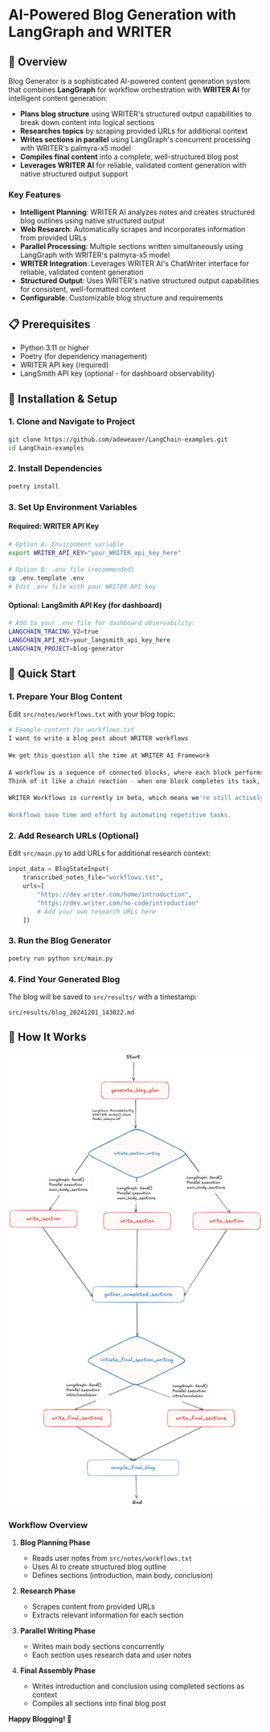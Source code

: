 # AI-Powered Blog Generation with LangGraph and WRITER

## 🚀 Overview

Blog Generator is a sophisticated AI-powered content generation system that combines **LangGraph** for workflow orchestration with **WRITER AI** for intelligent content generation:

- **Plans blog structure** using WRITER's structured output capabilities to break down content into logical sections
- **Researches topics** by scraping provided URLs for additional context
- **Writes sections in parallel** using LangGraph's concurrent processing with WRITER's palmyra-x5 model
- **Compiles final content** into a complete, well-structured blog post
- **Leverages WRITER AI** for reliable, validated content generation with native structured output support

### Key Features

- **Intelligent Planning**: WRITER AI analyzes notes and creates structured blog outlines using native structured output
- **Web Research**: Automatically scrapes and incorporates information from provided URLs
- **Parallel Processing**: Multiple sections written simultaneously using LangGraph with WRITER's palmyra-x5 model
- **WRITER Integration**: Leverages WRITER AI's ChatWriter interface for reliable, validated content generation
- **Structured Output**: Uses WRITER's native structured output capabilities for consistent, well-formatted content
- **Configurable**: Customizable blog structure and requirements

## 📋 Prerequisites

- Python 3.11 or higher
- Poetry (for dependency management)
- WRITER API key (required)
- LangSmith API key (optional - for dashboard observability)

## 🔧 Installation & Setup

### 1. Clone and Navigate to Project
```bash
git clone https://github.com/adeweaver/LangChain-examples.git
cd LangChain-examples
```

### 2. Install Dependencies
```bash
poetry install
```

### 3. Set Up Environment Variables

#### Required: WRITER API Key
```bash
# Option A: Environment variable
export WRITER_API_KEY="your_WRITER_api_key_here"

# Option B: .env file (recommended)
cp .env.template .env
# Edit .env file with your WRITER API key
```

#### Optional: LangSmith API Key (for dashboard)
```bash
# Add to your .env file for dashboard observability:
LANGCHAIN_TRACING_V2=true
LANGCHAIN_API_KEY=your_langsmith_api_key_here
LANGCHAIN_PROJECT=blog-generator
```

## 🚀 Quick Start

### 1. Prepare Your Blog Content
Edit `src/notes/workflows.txt` with your blog topic:
```bash
# Example content for workflows.txt
I want to write a blog post about WRITER workflows

We get this question all the time at WRITER AI Framework

A workflow is a sequence of connected blocks, where each block performs a specific action. 
Think of it like a chain reaction - when one block completes its task, it triggers the next block in line.

WRITER Workflows is currently in beta, which means we're still actively improving features and adding functionality.

Workflows save time and effort by automating repetitive tasks.
```

### 2. Add Research URLs (Optional)
Edit `src/main.py` to add URLs for additional research context:
```python
input_data = BlogStateInput(
    transcribed_notes_file="workflows.txt",
    urls=[
        "https://dev.writer.com/home/introduction",
        "https://dev.writer.com/no-code/introduction"
        # Add your own research URLs here
    ])
```

### 3. Run the Blog Generator
```bash
poetry run python src/main.py
```

### 4. Find Your Generated Blog
The blog will be saved to `src/results/` with a timestamp:
```
src/results/blog_20241201_143022.md
```

## 🎯 How It Works

![Workflow Diagram](assets/flow_diagram.png)

### Workflow Overview

1. **Blog Planning Phase**
   - Reads user notes from `src/notes/workflows.txt`
   - Uses AI to create structured blog outline
   - Defines sections (introduction, main body, conclusion)

2. **Research Phase**
   - Scrapes content from provided URLs
   - Extracts relevant information for each section

3. **Parallel Writing Phase**
   - Writes main body sections concurrently
   - Each section uses research data and user notes

4. **Final Assembly Phase**
   - Writes introduction and conclusion using completed sections as context
   - Compiles all sections into final blog post

**Happy Blogging! 🚀**